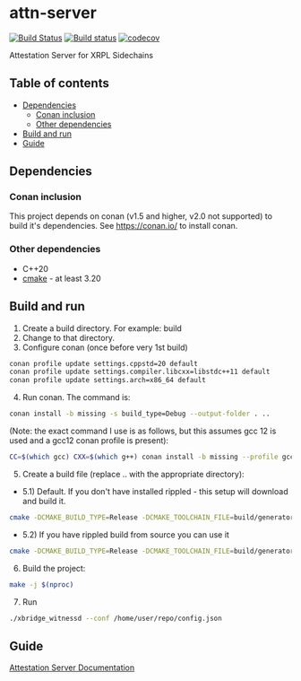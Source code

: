 # attn-server

[![Build Status](https://travis-ci.org/ripple/attn-server.svg?branch=master)](https://travis-ci.org/ripple/attn-server)
[![Build status](https://ci.appveyor.com/api/projects/status/dd42bs8pfao8k82p/branch/master?svg=true)](https://ci.appveyor.com/project/ripple/attn-server)
[![codecov](https://codecov.io/gh/ripple/attn-server/branch/master/graph/badge.svg)](https://codecov.io/gh/ripple/attn-server)

Attestation Server for XRPL Sidechains

## Table of contents

* [Dependencies](#dependencies)
  * [Conan inclusion](#conan-inclusion)
  * [Other dependencies](#other-dependencies)
* [Build and run](#build-and-run)
* [Guide](#guide)

## Dependencies

### Conan inclusion

This project depends on conan (v1.5 and higher, v2.0 not supported) to build it's dependencies. See https://conan.io/ to install conan.

### Other dependencies

* C++20
* [cmake](https://cmake.org) - at least 3.20


## Build and run

1) Create a build directory. For example: build
2) Change to that directory.
3) Configure conan (once before very 1st build)

``` bash
conan profile update settings.cppstd=20 default
conan profile update settings.compiler.libcxx=libstdc++11 default
conan profile update settings.arch=x86_64 default
```

4) Run conan. The command is:

``` bash
conan install -b missing -s build_type=Debug --output-folder . ..
```

(Note: the exact command I use is as follows, but this assumes gcc 12 is used and a gcc12 conan profile is present):
```bash
CC=$(which gcc) CXX=$(which g++) conan install -b missing --profile gcc12 -s build_type=Debug --output-folder . ..
```

5) Create a build file (replace .. with the appropriate directory):
* 5.1) Default. If you don't have installed rippled - this setup will download and build it.
``` bash
cmake -DCMAKE_BUILD_TYPE=Release -DCMAKE_TOOLCHAIN_FILE=build/generators/conan_toolchain.cmake ..
```
* 5.2) If you have rippled build from source you can use it
``` bash
cmake -DCMAKE_BUILD_TYPE=Release -DCMAKE_TOOLCHAIN_FILE=build/generators/conan_toolchain.cmake -DRIPPLE_SRC_DIR=/home/user/repo/rippled -DRIPPLE_BIN_DIR=/home/user/repo/rippled/build-release ..
```

6) Build the project:

``` bash
make -j $(nproc)
```

7) Run

``` bash
./xbridge_witnessd --conf /home/user/repo/config.json
```

## Guide

[Attestation Server Documentation](https://github.com/XRPLF/XRPL-Standards/discussions/92)
